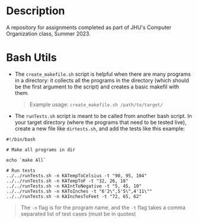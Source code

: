# Description

A repository for assignments completed as part of JHU's Computer Organization class, Summer 2023.

# Bash Utils

- The `create_makefile.sh` script is helpful when there are many programs in a directory: it collects all the programs in the directory (which should be the first argument to the script) and creates a basic makefil with them.
  > Example usage: `create_makefile.sh /path/to/target/`
- The `runTests.sh` script is meant to be called from another bash script. In your target directory (where the programs that need to be tested live), create a new file like `dirtests.sh`, and add the tests like this example:

```
#!/bin/bash

# Make all programs in dir

echo `make All`

# Run tests
../../runTests.sh -n KATempToCelsius -t "90, 95, 104"
../../runTests.sh -n KATempToF -t "32, 26, 18"
../../runTests.sh -n KAIntToNegative -t "5, 45, 10"
../../runTests.sh -n KAToInches -t "6'2\",5'5\",4'11\""
../../runTests.sh -n KAInchesToFeet -t "72, 65, 62"
```
> The `-n` flag is for the program name, and the `-t` flag takes a comma separated list of test cases (must be in quotes)
